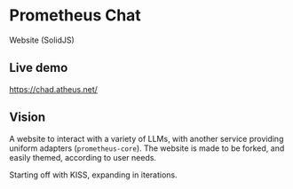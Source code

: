# Prometheus Chat
Website (SolidJS)

## Live demo
https://chad.atheus.net/

## Vision
A website to interact with a variety of LLMs, with another service providing uniform adapters (``prometheus-core``). The website is made to be forked, and easily themed, according to user needs.

Starting off with KISS, expanding in iterations.
